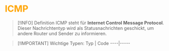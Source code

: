 # <font color = "orange">ICMP</font>
>[!INFO] Definition
>ICMP steht für **Internet Control Message Protocol**. Dieser Nachrichtentyp wird als Statusnachrichten geschickt, um andere Router und Sender zu informieren. 

>[!IMPORTANT] Wichtige Typen:
>Typ | Code
>----|-----
>